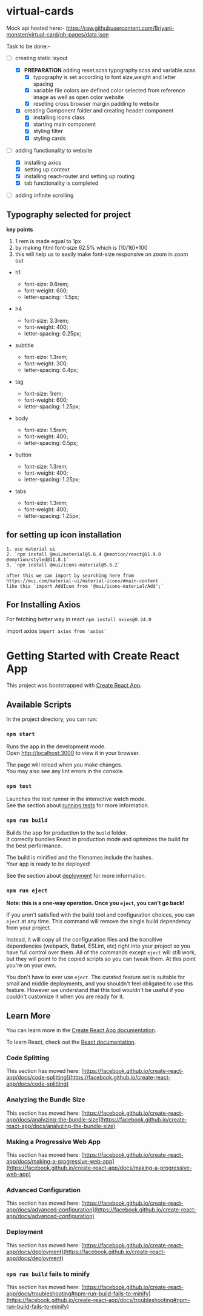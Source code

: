 # virtual-cards

Mock api hosted here:- https://raw.githubusercontent.com/Briyani-monster/virtual-card/gh-pages/data.json

Task to be done:-

- [ ] creating static layout

  - [x] **PREPARATION** adding reset.scss typography.scss and variable.scss
    - [x] typography is set according to font size,weight and letter spacing
    - [x] variable file colors are defined color selected from reference image as well as open color website
    - [x] reseting cross browser margin padding to website
  - [x] creating Component folder and creating header component
    - [x] installing icons class
    - [x] starting main component
    - [x] styling filter
    - [x] styling cards

- [ ] adding functionality to website
  - [x] installing axios
  - [x] setting up context
  - [x] installing react-router and setting up routing
  - [x] tab functionality is completed
- [ ] adding infinite scrolling

## Typography selected for project

**key points**

1. 1 rem is made equal to 1px
2. by making html font-size 62.5% which is (10/16)\*100
3. this will help us to easily make font-size responsive on zoom in zoom out

- h1

  - font-size: 9.6rem;
  - font-weight: 600;
  - letter-spacing: -1.5px;

- h4

  - font-size: 3.3rem;
  - font-weight: 400;
  - letter-spacing: 0.25px;

- subtitle

  - font-size: 1.3rem;
  - font-weight: 300;
  - letter-spacing: 0.4px;

- tag

  - font-size: 1rem;
  - font-weight: 600;
  - letter-spacing: 1.25px;

- body

  - font-size: 1.5rem;
  - font-weight: 400;
  - letter-spacing: 0.5px;

- button

  - font-size: 1.3rem;
  - font-weight: 400;
  - letter-spacing: 1.25px;

- tabs
  - font-size: 1.3rem;
  - font-weight: 400;
  - letter-spacing: 1.25px;

## for setting up icon installation

    1. use material ui
    2. `npm install @mui/material@5.6.4 @emotion/react@11.9.0 @emotion/styled@11.8.1`
    3. `npm install @mui/icons-material@5.6.2`

    after this we can import by searching here from https://mui.com/material-ui/material-icons/#main-content
    like this `import AddIcon from '@mui/icons-material/Add';`

## For Installing Axios

For fetching better way in react
`npm install axios@0.24.0`

import axios
`import axios from 'axios'`

# Getting Started with Create React App

This project was bootstrapped with [Create React App](https://github.com/facebook/create-react-app).

## Available Scripts

In the project directory, you can run:

### `npm start`

Runs the app in the development mode.\
Open [http://localhost:3000](http://localhost:3000) to view it in your browser.

The page will reload when you make changes.\
You may also see any lint errors in the console.

### `npm test`

Launches the test runner in the interactive watch mode.\
See the section about [running tests](https://facebook.github.io/create-react-app/docs/running-tests) for more information.

### `npm run build`

Builds the app for production to the `build` folder.\
It correctly bundles React in production mode and optimizes the build for the best performance.

The build is minified and the filenames include the hashes.\
Your app is ready to be deployed!

See the section about [deployment](https://facebook.github.io/create-react-app/docs/deployment) for more information.

### `npm run eject`

**Note: this is a one-way operation. Once you `eject`, you can't go back!**

If you aren't satisfied with the build tool and configuration choices, you can `eject` at any time. This command will remove the single build dependency from your project.

Instead, it will copy all the configuration files and the transitive dependencies (webpack, Babel, ESLint, etc) right into your project so you have full control over them. All of the commands except `eject` will still work, but they will point to the copied scripts so you can tweak them. At this point you're on your own.

You don't have to ever use `eject`. The curated feature set is suitable for small and middle deployments, and you shouldn't feel obligated to use this feature. However we understand that this tool wouldn't be useful if you couldn't customize it when you are ready for it.

## Learn More

You can learn more in the [Create React App documentation](https://facebook.github.io/create-react-app/docs/getting-started).

To learn React, check out the [React documentation](https://reactjs.org/).

### Code Splitting

This section has moved here: [https://facebook.github.io/create-react-app/docs/code-splitting](https://facebook.github.io/create-react-app/docs/code-splitting)

### Analyzing the Bundle Size

This section has moved here: [https://facebook.github.io/create-react-app/docs/analyzing-the-bundle-size](https://facebook.github.io/create-react-app/docs/analyzing-the-bundle-size)

### Making a Progressive Web App

This section has moved here: [https://facebook.github.io/create-react-app/docs/making-a-progressive-web-app](https://facebook.github.io/create-react-app/docs/making-a-progressive-web-app)

### Advanced Configuration

This section has moved here: [https://facebook.github.io/create-react-app/docs/advanced-configuration](https://facebook.github.io/create-react-app/docs/advanced-configuration)

### Deployment

This section has moved here: [https://facebook.github.io/create-react-app/docs/deployment](https://facebook.github.io/create-react-app/docs/deployment)

### `npm run build` fails to minify

This section has moved here: [https://facebook.github.io/create-react-app/docs/troubleshooting#npm-run-build-fails-to-minify](https://facebook.github.io/create-react-app/docs/troubleshooting#npm-run-build-fails-to-minify)
